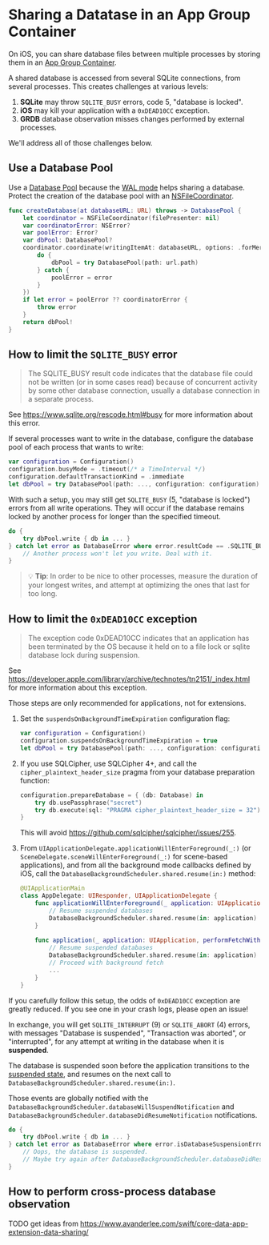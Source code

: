 Sharing a Datatase in an App Group Container
============================================

On iOS, you can share database files between multiple processes by storing them in an [App Group Container](https://developer.apple.com/documentation/foundation/nsfilemanager/1412643-containerurlforsecurityapplicati).

A shared database is accessed from several SQLite connections, from several processes. This creates challenges at various levels:

1. **SQLite** may throw `SQLITE_BUSY` errors, code 5, "database is locked".
2. **iOS** may kill your application with a `0xDEAD10CC` exception.
3. **GRDB** database observation misses changes performed by external processes.

We'll address all of those challenges below.


## Use a Database Pool

Use a [Database Pool] because the [WAL mode](https://www.sqlite.org/wal.html) helps sharing a database. Protect the creation of the database pool with an [NSFileCoordinator](https://developer.apple.com/documentation/foundation/nsfilecoordinator).

```swift
func createDatabase(at databaseURL: URL) throws -> DatabasePool {
    let coordinator = NSFileCoordinator(filePresenter: nil)
    var coordinatorError: NSError?
    var poolError: Error?
    var dbPool: DatabasePool?
    coordinator.coordinate(writingItemAt: databaseURL, options: .forMerging, error: &coordinatorError, byAccessor: { url in
        do {
            dbPool = try DatabasePool(path: url.path)
        } catch {
            poolError = error
        }
    })
    if let error = poolError ?? coordinatorError {
        throw error
    }
    return dbPool!
}
```


## How to limit the `SQLITE_BUSY` error

> The SQLITE_BUSY result code indicates that the database file could not be written (or in some cases read) because of concurrent activity by some other database connection, usually a database connection in a separate process.

See https://www.sqlite.org/rescode.html#busy for more information about this error.

If several processes want to write in the database, configure the database pool of each process that wants to write:

```swift
var configuration = Configuration()
configuration.busyMode = .timeout(/* a TimeInterval */)
configuration.defaultTransactionKind = .immediate
let dbPool = try DatabasePool(path: ..., configuration: configuration)
```

With such a setup, you may still get `SQLITE_BUSY` (5, "database is locked") errors from all write operations. They will occur if the database remains locked by another process for longer than the specified timeout.

```swift
do {
    try dbPool.write { db in ... }
} catch let error as DatabaseError where error.resultCode == .SQLITE_BUSY {
    // Another process won't let you write. Deal with it.
}
```

> :bulb: **Tip**: In order to be nice to other processes, measure the duration of your longest writes, and attempt at optimizing the ones that last for too long.


## How to limit the `0xDEAD10CC` exception

> The exception code 0xDEAD10CC indicates that an application has been terminated by the OS because it held on to a file lock or sqlite database lock during suspension.

See https://developer.apple.com/library/archive/technotes/tn2151/_index.html for more information about this exception.

Those steps are only recommended for applications, not for extensions.

1. Set the `suspendsOnBackgroundTimeExpiration` configuration flag:
    
    ```swift
    var configuration = Configuration()
    configuration.suspendsOnBackgroundTimeExpiration = true
    let dbPool = try DatabasePool(path: ..., configuration: configuration)
    ```

2. If you use SQLCipher, use SQLCipher 4+, and call the `cipher_plaintext_header_size` pragma from your database preparation function:
    
    ```swift
    configuration.prepareDatabase = { (db: Database) in
        try db.usePassphrase("secret")
        try db.execute(sql: "PRAGMA cipher_plaintext_header_size = 32")
    }
    ```
    
    This will avoid https://github.com/sqlcipher/sqlcipher/issues/255.

3. From `UIApplicationDelegate.applicationWillEnterForeground(_:)` (or `SceneDelegate.sceneWillEnterForeground(_:)` for scene-based applications), and from all the background mode callbacks defined by iOS, call the `DatabaseBackgroundScheduler.shared.resume(in:)` method:
    
    ```swift
    @UIApplicationMain
    class AppDelegate: UIResponder, UIApplicationDelegate {
        func applicationWillEnterForeground(_ application: UIApplication) {
            // Resume suspended databases
            DatabaseBackgroundScheduler.shared.resume(in: application)
        }
        
        func application(_ application: UIApplication, performFetchWithCompletionHandler completionHandler: @escaping (UIBackgroundFetchResult) -> Void) {
            // Resume suspended databases
            DatabaseBackgroundScheduler.shared.resume(in: application)
            // Proceed with background fetch
            ...
        }
    }
    ```

If you carefully follow this setup, the odds of `0xDEAD10CC` exception are greatly reduced. If you see one in your crash logs, please open an issue!

In exchange, you will get `SQLITE_INTERRUPT` (9) or `SQLITE_ABORT` (4) errors, with messages "Database is suspended", "Transaction was aborted", or "interrupted", for any attempt at writing in the database when it is **suspended**.

The database is suspended soon before the application transitions to the [suspended state](https://developer.apple.com/documentation/uikit/app_and_environment/managing_your_app_s_life_cycle), and resumes on the next call to `DatabaseBackgroundScheduler.shared.resume(in:)`.

Those events are globally notified with the `DatabaseBackgroundScheduler.databaseWillSuspendNotification` and `DatabaseBackgroundScheduler.databaseDidResumeNotification` notifications.

```swift
do {
    try dbPool.write { db in ... }
} catch let error as DatabaseError where error.isDatabaseSuspensionError {
    // Oops, the database is suspended.
    // Maybe try again after DatabaseBackgroundScheduler.databaseDidResumeNotification?
}
```


## How to perform cross-process database observation

TODO get ideas from https://www.avanderlee.com/swift/core-data-app-extension-data-sharing/


[Database Pool]: ../README.md#database-pools
